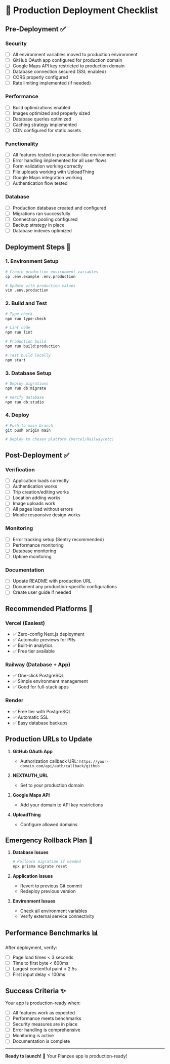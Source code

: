 # 🚀 Production Deployment Checklist

## Pre-Deployment ✅

### Security
- [ ] All environment variables moved to production environment
- [ ] GitHub OAuth app configured for production domain
- [ ] Google Maps API key restricted to production domain
- [ ] Database connection secured (SSL enabled)
- [ ] CORS properly configured
- [ ] Rate limiting implemented (if needed)

### Performance
- [ ] Build optimizations enabled
- [ ] Images optimized and properly sized
- [ ] Database queries optimized
- [ ] Caching strategy implemented
- [ ] CDN configured for static assets

### Functionality
- [ ] All features tested in production-like environment
- [ ] Error handling implemented for all user flows
- [ ] Form validation working correctly
- [ ] File uploads working with UploadThing
- [ ] Google Maps integration working
- [ ] Authentication flow tested

### Database
- [ ] Production database created and configured
- [ ] Migrations ran successfully
- [ ] Connection pooling configured
- [ ] Backup strategy in place
- [ ] Database indexes optimized

## Deployment Steps 🚀

### 1. Environment Setup
```bash
# Create production environment variables
cp .env.example .env.production

# Update with production values
vim .env.production
```

### 2. Build and Test
```bash
# Type check
npm run type-check

# Lint code
npm run lint

# Production build
npm run build:production

# Test build locally
npm start
```

### 3. Database Setup
```bash
# Deploy migrations
npm run db:migrate

# Verify database
npm run db:studio
```

### 4. Deploy
```bash
# Push to main branch
git push origin main

# Deploy to chosen platform (Vercel/Railway/etc)
```

## Post-Deployment ✅

### Verification
- [ ] Application loads correctly
- [ ] Authentication works
- [ ] Trip creation/editing works
- [ ] Location adding works
- [ ] Image uploads work
- [ ] All pages load without errors
- [ ] Mobile responsive design works

### Monitoring
- [ ] Error tracking setup (Sentry recommended)
- [ ] Performance monitoring
- [ ] Database monitoring
- [ ] Uptime monitoring

### Documentation
- [ ] Update README with production URL
- [ ] Document any production-specific configurations
- [ ] Create user guide if needed

## Recommended Platforms 🌟

### Vercel (Easiest)
- ✅ Zero-config Next.js deployment
- ✅ Automatic previews for PRs
- ✅ Built-in analytics
- ✅ Free tier available

### Railway (Database + App)
- ✅ One-click PostgreSQL
- ✅ Simple environment management
- ✅ Good for full-stack apps

### Render
- ✅ Free tier with PostgreSQL
- ✅ Automatic SSL
- ✅ Easy database backups

## Production URLs to Update

1. **GitHub OAuth App**
   - Authorization callback URL: `https://your-domain.com/api/auth/callback/github`

2. **NEXTAUTH_URL**
   - Set to your production domain

3. **Google Maps API**
   - Add your domain to API key restrictions

4. **UploadThing**
   - Configure allowed domains

## Emergency Rollback Plan 🚨

1. **Database Issues**
   ```bash
   # Rollback migration if needed
   npx prisma migrate reset
   ```

2. **Application Issues**
   - Revert to previous Git commit
   - Redeploy previous version

3. **Environment Issues**
   - Check all environment variables
   - Verify external service connectivity

## Performance Benchmarks 📊

After deployment, verify:
- [ ] Page load times < 3 seconds
- [ ] Time to first byte < 600ms
- [ ] Largest contentful paint < 2.5s
- [ ] First input delay < 100ms

## Success Criteria ✨

Your app is production-ready when:
- [ ] All features work as expected
- [ ] Performance meets benchmarks
- [ ] Security measures are in place
- [ ] Error handling is comprehensive
- [ ] Monitoring is active
- [ ] Documentation is complete

---

**Ready to launch!** 🚀 Your Planzee app is production-ready!
